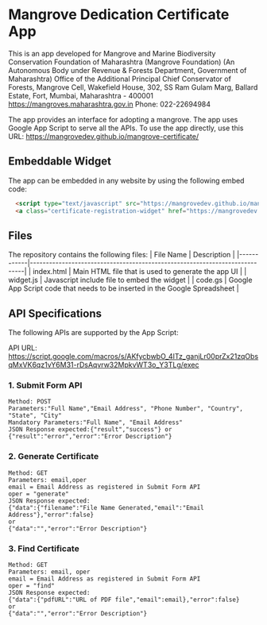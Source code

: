 # Mangrove Dedication Certificate App

This is an app developed for 
Mangrove and Marine Biodiversity Conservation Foundation of Maharashtra (Mangrove Foundation)
(An Autonomous Body under Revenue & Forests Department, Government of Maharashtra)
Office of the Additional Principal Chief Conservator of Forests, Mangrove Cell,
Wakefield House, 302, SS Ram Gulam Marg, 
Ballard Estate, Fort, Mumbai, Maharashtra - 400001
https://mangroves.maharashtra.gov.in
Phone: 022-22694984

The app provides an interface for adopting a mangrove. The app uses Google App Script to serve all the APIs. 
To use the app directly, use this URL: https://mangrovedev.github.io/mangrove-certificate/

## Embeddable Widget
The app can be embedded in any website by using the following embed code:

```HTML
  <script type="text/javascript" src="https://mangrovedev.github.io/mangrove-certificate/widget.js"></script>
  <a class="certificate-registration-widget" href="https://mangrovedev.github.io/mangrove-certificate/">Become a Mangrove Guardian</a>
```
## Files
The repository contains the following files:
| File Name  | Description                                                                |
|------------|----------------------------------------------------------------------------|
| index.html | Main HTML file that is used to generate the app UI                         |
| widget.js  | Javascript include file to embed the widget                                |
| code.gs    | Google App Script code that needs to be inserted in the Google Spreadsheet |

## API Specifications
The following APIs are supported by the App Script:

API URL: https://script.google.com/macros/s/AKfycbwbO_4ITz_ganjLr00prZx21zqObsqMxVK6qz1vY6M31-rDsAqvrw32MpkvWT3o_Y3TLg/exec

### 1. Submit Form API
```
Method: POST
Parameters:"Full Name","Email Address", "Phone Number", "Country", "State", "City"
Mandatory Parameters:"Full Name", "Email Address"
JSON Response expected:{"result","success"} or {"result":"error","error":"Error Description"}
```
### 2. Generate Certificate
```
Method: GET
Parameters: email,oper
email = Email Address as registered in Submit Form API
oper = "generate"
JSON Response expected: 
{"data":{"filename":"File Name Generated,"email":"Email Address"},"error":false}
or
{"data":"","error":"Error Description"}
```
### 3. Find Certificate
```
Method: GET
Parameters: email, oper
email = Email Address as registered in Submit Form API
oper = "find"
JSON Response expected: 
{"data":{"pdfURL":"URL of PDF file","email":email},"error":false}
or
{"data":"","error":"Error Description"}
```
